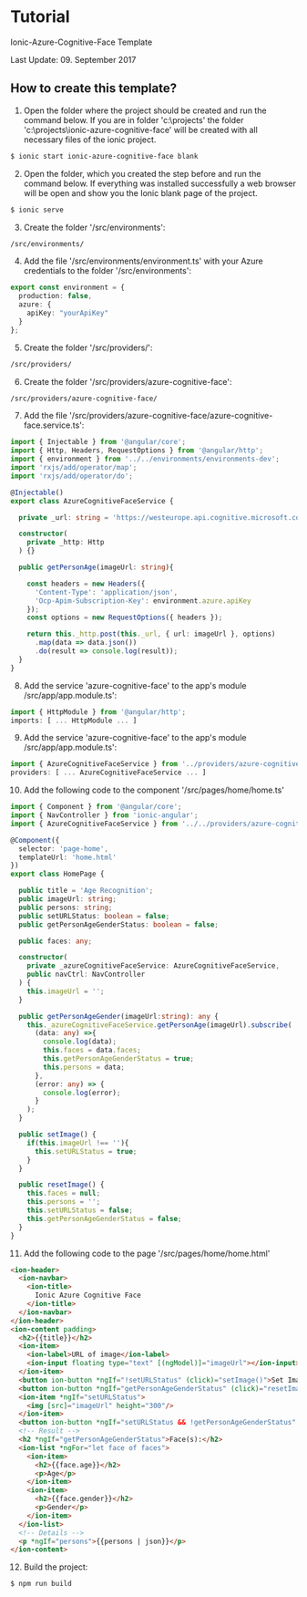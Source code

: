 # Tutorial
Ionic-Azure-Cognitive-Face Template

Last Update: 09. September 2017

## How to create this template?

1. Open the folder where the project should be created and run the command below. 
If you are in folder 'c:\projects\' the folder 'c:\projects\ionic-azure-cognitive-face' will be created with all necessary files of the ionic project.
  ```bash
  $ ionic start ionic-azure-cognitive-face blank
  ```
2. Open the folder, which you created the step before and run the command below.
If everything was installed successfully a web browser will be open and show you the Ionic blank page of the project.
  ```bash
  $ ionic serve
  ```
3. Create the folder '/src/environments':
  ```bash
  /src/environments/
  ```
4. Add the file '/src/environments/environment.ts' with your Azure credentials to the folder '/src/environments':
  ```ts
  export const environment = {
    production: false,
    azure: {
      apiKey: "yourApiKey"
    }
  };
  ```
5. Create the folder '/src/providers/':
  ```bash
  /src/providers/
  ```
6. Create the folder '/src/providers/azure-cognitive-face':
  ```bash
  /src/providers/azure-cognitive-face/
  ```
7. Add the file '/src/providers/azure-cognitive-face/azure-cognitive-face.service.ts':
  ```ts
  import { Injectable } from '@angular/core';
  import { Http, Headers, RequestOptions } from '@angular/http';
  import { environment } from '../../environments/environments-dev';
  import 'rxjs/add/operator/map';
  import 'rxjs/add/operator/do';
  
  @Injectable()
  export class AzureCognitiveFaceService {
  
    private _url: string = 'https://westeurope.api.cognitive.microsoft.com/vision/v1.0/analyze?visualFeatures=Faces';
  
    constructor(
      private _http: Http
    ) {}
  
    public getPersonAge(imageUrl: string){
  
      const headers = new Headers({
        'Content-Type': 'application/json',
        'Ocp-Apim-Subscription-Key': environment.azure.apiKey
      });
      const options = new RequestOptions({ headers });
  
      return this._http.post(this._url, { url: imageUrl }, options)
        .map(data => data.json())
        .do(result => console.log(result));
    }
  }
  ```
8. Add the service 'azure-cognitive-face' to the app's module /src/app/app.module.ts':
  ```ts
  import { HttpModule } from '@angular/http';
  imports: [ ... HttpModule ... ]
  ```
9. Add the service 'azure-cognitive-face' to the app's module /src/app/app.module.ts':
  ```ts
  import { AzureCognitiveFaceService } from '../providers/azure-cognitive-face/azure-cognitive-face.service';
  providers: [ ... AzureCognitiveFaceService ... ]
  ```
10. Add the following code to the component '/src/pages/home/home.ts'
  ```ts
  import { Component } from '@angular/core';
  import { NavController } from 'ionic-angular';
  import { AzureCognitiveFaceService } from '../../providers/azure-cognitive-face/azure-cognitive-face.service';
  
  @Component({
    selector: 'page-home',
    templateUrl: 'home.html'
  })
  export class HomePage {
  
    public title = 'Age Recognition';
    public imageUrl: string;
    public persons: string;
    public setURLStatus: boolean = false;
    public getPersonAgeGenderStatus: boolean = false;
  
    public faces: any;
  
    constructor(
      private _azureCognitiveFaceService: AzureCognitiveFaceService,
      public navCtrl: NavController
    ) {
      this.imageUrl = '';
    }
  
    public getPersonAgeGender(imageUrl:string): any {
      this._azureCognitiveFaceService.getPersonAge(imageUrl).subscribe(
        (data: any) =>{
          console.log(data);
          this.faces = data.faces;
          this.getPersonAgeGenderStatus = true;
          this.persons = data;
        },
        (error: any) => {
          console.log(error);
        }
      );
    }
  
    public setImage() {
      if(this.imageUrl !== ''){
        this.setURLStatus = true;
      }
    }
  
    public resetImage() {
      this.faces = null;
      this.persons = '';
      this.setURLStatus = false;
      this.getPersonAgeGenderStatus = false;
    }
  }
  ```
11. Add the following code to the page '/src/pages/home/home.html'
  ```html
  <ion-header>
    <ion-navbar>
      <ion-title>
        Ionic Azure Cognitive Face
      </ion-title>
    </ion-navbar>
  </ion-header>
  <ion-content padding>
    <h2>{{title}}</h2>
    <ion-item>
      <ion-label>URL of image</ion-label>
      <ion-input floating type="text" [(ngModel)]="imageUrl"></ion-input>
    </ion-item>
    <button ion-button *ngIf="!setURLStatus" (click)="setImage()">Set Image</button>
    <button ion-button *ngIf="getPersonAgeGenderStatus" (click)="resetImage()">Reset Image</button>
    <ion-item *ngIf="setURLStatus">
      <img [src]="imageUrl" height="300"/>
    </ion-item>
    <button ion-button *ngIf="setURLStatus && !getPersonAgeGenderStatus" (click)="getPersonAgeGender(imageUrl)">Get Person Age & Gender</button>
    <!-- Result -->
    <h2 *ngIf="getPersonAgeGenderStatus">Face(s):</h2>
    <ion-list *ngFor="let face of faces">
      <ion-item>
        <h2>{{face.age}}</h2>
        <p>Age</p>
      </ion-item>
      <ion-item>
        <h2>{{face.gender}}</h2>
        <p>Gender</p>
      </ion-item>
    </ion-list>
    <!-- Details -->
    <p *ngIf="persons">{{persons | json}}</p>
  </ion-content>
  ```
12. Build the project:
  ```bash
  $ npm run build
  ```
